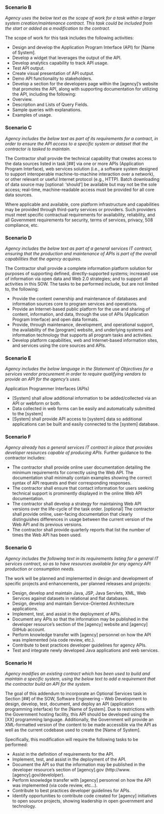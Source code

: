 


### Scenario B
*Agency uses the below text as the scope of work for a task within a larger system creation/maintenance contract.  This task could be included from the start or added as a modification to the contract.*  

The scope of work for this task includes the following activities:

* Design and develop the Application Program Interface (API) for [Name of System].
* Develop a widget that leverages the output of the API.
* Develop analytics capability to track API usage.
* Test API output.
* Create visual presentation of API output.
* Demo API functionality to stakeholders.
* Develop a section for the developers page within the [agency]’s website that promotes the API, along with supporting documentation for utilizing the API, including the following:
 * Overview.
 * Description and Lists of Query Fields.
 * Sample queries with explanations.
 * Examples of usage.

### Scenario C
*Agency includes the below text as part of its requirements for a contract, in order to ensure the API access to a specific system or dataset that the contractor is tasked to maintain.*  

The Contractor shall provide the technical capability that creates access to the data sources listed in task [##] via one or more APIs (Application Program Interface), web services solution (i.e., a software system designed to support interoperable machine-to-machine interaction over a network), or other relevant or useful Internet protocol (e.g., HTTP). Batch downloading of data source may [optional: ‘should’] be available but may not be the sole access; real-time, machine-readable access must be provided for all core data sources.

Where applicable and available, core platform infrastructure and capabilities may be provided through third-party services or providers. Such providers must meet specific contractual requirements for availability, reliability, and all Government requirements for security, terms of services, privacy, 508 compliance, etc.

### Scenario D
*Agency includes the below text as part of a general services IT contract, ensuring that the production and maintenance of APIs is part of the overall capabilities that the agency acquires.*  

The Contractor shall provide a complete information platform solution for purposes of supporting defined, directly-supported systems; increased use of information via open data and Web 2.0 strategies; and to support all activities in this SOW.  The tasks to be performed include, but are not limited to, the following:

* Provide the content ownership and maintenance of databases and information sources core to program services and operations.
* Provide an Internet-based public platform for the use and sharing of content, information, and data, through the use of APIs (Application Program Interface) and open data formats.
* Provide, through maintenance, development, and operational support, the availability of the [program] website, and underlying systems and information technology that supports all program tasks and activities.
* Develop platform capabilities, web and Internet-based information sites, and services using the core sources and APIs.

### Scenario E
*Agency includes the below language in the Statement of Objectives for a services vendor procurement in order to require qualifying vendors to provide an API for the agency’s uses.*  


Application Programmer Interfaces (APIs)

* [System] shall allow additional information to be added/collected via an API or webform or both.
* Data collected in web forms can be easily and automatically submitted to the [system]
* [System] shall provide API access to [system] data so additional applications can be built and easily connected to the [system] database.

### Scenario F
*Agency already has a general services IT contract in place that provides developer resources capable of producing APIs.*
Further guidance to the contractor includes:

* The contractor shall provide online user documentation detailing the minimum requirements for correctly using the Web API.  The documentation shall minimally contain examples showing the correct syntax of API requests and their corresponding responses.
* The contractor shall ensure that contact information for users seeking technical support is prominently displayed in the online Web API documentation.
* The contractor shall develop a strategy for maintaining Web API versions over the life-cycle of the task order.  [optional] The contractor shall provide online, user-facing documentation that clearly distinguishes differences in usage between the current version of the Web API and its previous versions.
* The contractor shall provide quarterly reports that list the number of times the Web API has been used.

### Scenario G
*Agency includes the following text in its requirements listing for a general IT services contract, so as to have resources available for any agency API production or consumption needs.* 

The work will be planned and implemented in design and development of specific projects and enhancements, per planned releases and projects:

* Design, develop and maintain Java, JSP, Java Servlets, XML, Web Services against  datasets in relational and flat databases.
* Design, develop and maintain Service-Oriented Architecture applications.
* Implement, test, and assist in the deployment of APIs.
* Document any APIs so that the information may be published in the developer resource’s section of the [agency] website and [agency] GitHub account.
* Perform knowledge transfer with [agency] personnel on how the API was implemented (via code review, etc.).
* Contribute to best practices developer guidelines for agency APIs.
* Test and integrate newly developed Java applications and web services.

### Scenario H
*Agency modifies an existing contract which has been used to build and maintain a specific system, using the below text to add a requirement that the contractor build an API for the system.*  

The goal of this addendum to incorporate an Optional Services task in Section [##] of the SOW, Software Engineering – Web Development to design, develop, test, document, and deploy an API (application programming interface) for the [Name of System]. Due to restrictions with the Government hosting facility, this API should be developed using the [XX] programming language. Additionally, the Government will provide an XML-formatted version of the content to be made accessible via the API as well as the current codebase used to create the [Name of System].

Specifically, this modification will require the following tasks to be performed:


* Assist in the definition of requirements for the API.
* Implement, test, and assist in the deployment of the API.
* Document the API so that the information may be published in the developer resource’s section of [agency].gov (http://www.[agency].gov/develolper).
* Perform knowledge transfer with [agency] personnel on how the API was implemented (via code review, etc...).
* Contribute to best practices developer guidelines for APIs.
* Identify opportunities to contribute code created for [agency] initiatives to open source projects, showing leadership in open government and technology.

